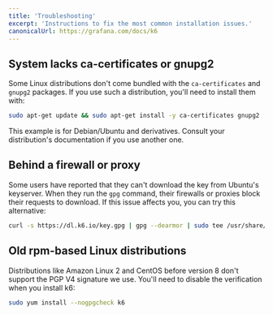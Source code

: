 ```yaml
---
title: 'Troubleshooting'
excerpt: 'Instructions to fix the most common installation issues.'
canonicalUrl: https://grafana.com/docs/k6
---
```


## System lacks ca-certificates or gnupg2

Some Linux distributions don't come bundled with the `ca-certificates` and `gnupg2` packages.
If you use such a distribution, you'll need to install them with:

```bash
sudo apt-get update && sudo apt-get install -y ca-certificates gnupg2
```

This example is for Debian/Ubuntu and derivatives. Consult your distribution's documentation if you use another one.


## Behind a firewall or proxy

Some users have reported that they can't download the key from Ubuntu's keyserver.
When they run the `gpg` command, their firewalls or proxies block their requests to download.
If this issue affects you, you can try this alternative:


```bash
curl -s https://dl.k6.io/key.gpg | gpg --dearmor | sudo tee /usr/share/keyrings/k6-archive-keyring.gpg
```


## Old rpm-based Linux distributions

Distributions like Amazon Linux 2 and CentOS before version 8 don't support the PGP V4 signature we use.
You'll need to disable the verification when you install k6:

```bash
sudo yum install --nogpgcheck k6
```

